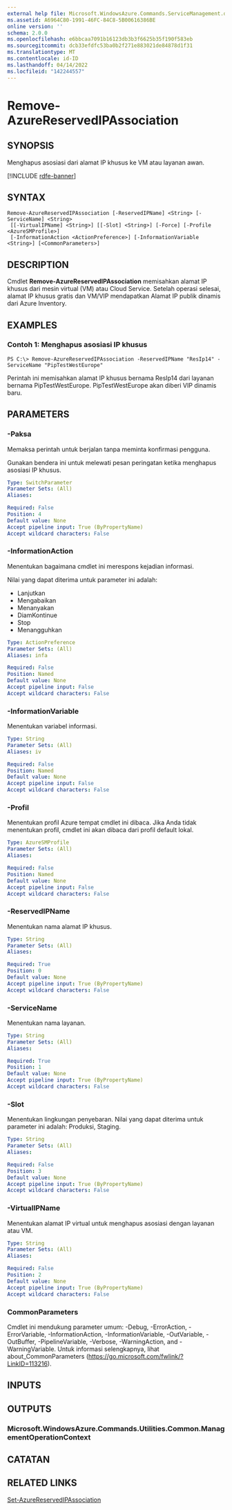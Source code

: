 ```yaml
---
external help file: Microsoft.WindowsAzure.Commands.ServiceManagement.dll-Help.xml
ms.assetid: A6964C80-1991-46FC-84C8-5B00616386BE
online version: ''
schema: 2.0.0
ms.openlocfilehash: e6bbcaa7091b16123db3b3f6625b35f190f583eb
ms.sourcegitcommit: dcb33efdfc53ba0b2f271e883021de84878d1f31
ms.translationtype: MT
ms.contentlocale: id-ID
ms.lasthandoff: 04/14/2022
ms.locfileid: "142244557"
---
```

# Remove-AzureReservedIPAssociation

## SYNOPSIS
Menghapus asosiasi dari alamat IP khusus ke VM atau layanan awan.

[!INCLUDE [rdfe-banner](../../includes/rdfe-banner.md)]

## SYNTAX

```
Remove-AzureReservedIPAssociation [-ReservedIPName] <String> [-ServiceName] <String>
 [[-VirtualIPName] <String>] [[-Slot] <String>] [-Force] [-Profile <AzureSMProfile>]
 [-InformationAction <ActionPreference>] [-InformationVariable <String>] [<CommonParameters>]
```

## DESCRIPTION
Cmdlet **Remove-AzureReservedIPAssociation** memisahkan alamat IP khusus dari mesin virtual (VM) atau Cloud Service.
Setelah operasi selesai, alamat IP khusus gratis dan VM/VIP mendapatkan Alamat IP publik dinamis dari Azure Inventory.

## EXAMPLES

### Contoh 1: Menghapus asosiasi IP khusus
```
PS C:\> Remove-AzureReservedIPAssociation -ReservedIPName "ResIp14" -ServiceName "PipTestWestEurope"
```

Perintah ini memisahkan alamat IP khusus bernama ResIp14 dari layanan bernama PipTestWestEurope.
PipTestWestEurope akan diberi VIP dinamis baru.

## PARAMETERS

### -Paksa
Memaksa perintah untuk berjalan tanpa meminta konfirmasi pengguna.

Gunakan bendera ini untuk melewati pesan peringatan ketika menghapus asosiasi IP khusus.

```yaml
Type: SwitchParameter
Parameter Sets: (All)
Aliases: 

Required: False
Position: 4
Default value: None
Accept pipeline input: True (ByPropertyName)
Accept wildcard characters: False
```

### -InformationAction
Menentukan bagaimana cmdlet ini merespons kejadian informasi.

Nilai yang dapat diterima untuk parameter ini adalah:

- Lanjutkan
- Mengabaikan
- Menanyakan
- DiamKontinue
- Stop
- Menangguhkan

```yaml
Type: ActionPreference
Parameter Sets: (All)
Aliases: infa

Required: False
Position: Named
Default value: None
Accept pipeline input: False
Accept wildcard characters: False
```

### -InformationVariable
Menentukan variabel informasi.

```yaml
Type: String
Parameter Sets: (All)
Aliases: iv

Required: False
Position: Named
Default value: None
Accept pipeline input: False
Accept wildcard characters: False
```

### -Profil
Menentukan profil Azure tempat cmdlet ini dibaca.
Jika Anda tidak menentukan profil, cmdlet ini akan dibaca dari profil default lokal.

```yaml
Type: AzureSMProfile
Parameter Sets: (All)
Aliases: 

Required: False
Position: Named
Default value: None
Accept pipeline input: False
Accept wildcard characters: False
```

### -ReservedIPName
Menentukan nama alamat IP khusus.

```yaml
Type: String
Parameter Sets: (All)
Aliases: 

Required: True
Position: 0
Default value: None
Accept pipeline input: True (ByPropertyName)
Accept wildcard characters: False
```

### -ServiceName
Menentukan nama layanan.

```yaml
Type: String
Parameter Sets: (All)
Aliases: 

Required: True
Position: 1
Default value: None
Accept pipeline input: True (ByPropertyName)
Accept wildcard characters: False
```

### -Slot
Menentukan lingkungan penyebaran.
Nilai yang dapat diterima untuk parameter ini adalah: Produksi, Staging.

```yaml
Type: String
Parameter Sets: (All)
Aliases: 

Required: False
Position: 3
Default value: None
Accept pipeline input: True (ByPropertyName)
Accept wildcard characters: False
```

### -VirtualIPName
Menentukan alamat IP virtual untuk menghapus asosiasi dengan layanan atau VM.

```yaml
Type: String
Parameter Sets: (All)
Aliases: 

Required: False
Position: 2
Default value: None
Accept pipeline input: True (ByPropertyName)
Accept wildcard characters: False
```

### CommonParameters
Cmdlet ini mendukung parameter umum: -Debug, -ErrorAction, -ErrorVariable, -InformationAction, -InformationVariable, -OutVariable, -OutBuffer, -PipelineVariable, -Verbose, -WarningAction, and -WarningVariable. Untuk informasi selengkapnya, lihat about_CommonParameters (https://go.microsoft.com/fwlink/?LinkID=113216).

## INPUTS

## OUTPUTS

### Microsoft.WindowsAzure.Commands.Utilities.Common.ManagementOperationContext

## CATATAN

## RELATED LINKS

[Set-AzureReservedIPAssociation](./Set-AzureReservedIPAssociation.md)


